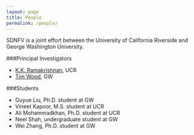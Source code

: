 ```yaml
---
layout: page
title: People
permalink: /people/
---
```


SDNFV is a joint effort between the University of California Riverside and George Washington University.

###Principal Investigators
  * [K.K. Ramakrishnan](http://www.cs.ucr.edu/~kk/), UCR
  * [Tim Wood](http://faculty.cs.gwu.edu/~timwood/wiki/doku.php), GW

###Students
  * Guyue Liu, Ph.D. student at GW
  * Vineet Kapoor, M.S. student at UCR
  * Ali Mohammadkhan, Ph.D. student at UCR
  * Neel Shah, undergraduate student at GW
  * Wei Zhang, Ph.D. student at GW
